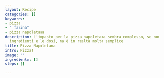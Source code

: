 ```yaml
---
layout: Recipe
categories: []
keywords:
- pizza
- " farina"
- pizza napoletana
description: L'impasto per la pizza napoletana sembra complesso, se non conosci gli
  ingredienti e le dosi, ma è in realtà molto semplice
title: Pizza Napoletana
intro: Pizza!
image: ''
ingredients: []
steps: []

---
```

